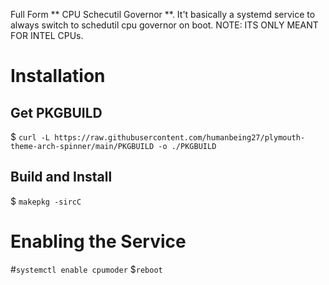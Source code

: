 Full Form ** CPU Schecutil Governor **. It't basically a systemd service to always switch to schedutil cpu governor on boot. NOTE: ITS ONLY MEANT FOR INTEL CPUs.
# Installation
## Get PKGBUILD
$ ``` curl -L https://raw.githubusercontent.com/humanbeing27/plymouth-theme-arch-spinner/main/PKGBUILD -o ./PKGBUILD ```
## Build and Install
$ ``` makepkg -sircC ```
# Enabling the Service
#``` systemctl enable cpumoder ```
$``` reboot ```
